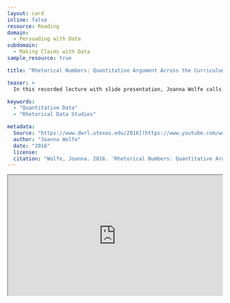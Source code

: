 ```yaml
---
layout: card
inline: false
resource: Reading
domain:
  - Persuading with Data
subdomain:
  - Making Claims with Data
sample_resource: true

title: "Rhetorical Numbers: Quantitative Argument Across the Curriculum"

teaser: >
  In this recorded lecture with slide presentation, Joanna Wolfe calls for a rhetorical education that combines verbal and mathematical literacies to help students better understand how numbers are used in the service of argument at public, professional, and personal levels.

keywords:
  - "Quantitative Data"
  - "Rhetorical Data Studies"

metadata:
  Source: "https://www.dwrl.utexas.edu/2016](https://www.youtube.com/watch?v=Nhj5abcnXXk"
  author: "Joanna Wolfe"
  date: "2016"
  license: 
  citation: "Wolfe, Joanna. 2016. 'Rhetorical Numbers: Quantitative Argument Across the Curriculum.' https://www.youtube.com/watch?v=Nhj5abcnXXk). Accessed 8 December 2024."
---
```


<div style="border:none; max-width: 1280px"><div style="position: relative; padding-bottom: 56.25%; height: 0; overflow: hidden;"><iframe src="https://youtu.be/Nhj5abcnXXk?si=N4qb71cs-yWizJfc?videoseries?list=PL9_5y1s7b_5bUQ0dfnXgwzjjEnDWQ7NLS&rel=0" width="1280" height="720" title="Rhetorical Numbers: Quantitative Argument Across the Curriculum" style="position: absolute; top: 0; left: 0; right: 0; bottom: 0; height: 100%; max-width: 100%;"></iframe></div></div>
